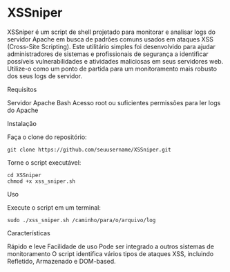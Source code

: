 # XSSniper

XSSniper é um script de shell projetado para monitorar e analisar logs do servidor Apache em busca de padrões comuns usados em ataques XSS (Cross-Site Scripting). Este utilitário simples foi desenvolvido para ajudar administradores de sistemas e profissionais de segurança a identificar possíveis vulnerabilidades e atividades maliciosas em seus servidores web. Utilize-o como um ponto de partida para um monitoramento mais robusto dos seus logs de servidor.

Requisitos

Servidor Apache
Bash
Acesso root ou suficientes permissões para ler logs do Apache

Instalação

Faça o clone do repositório:
```
git clone https://github.com/seuusername/XSSniper.git
```
Torne o script executável:
```
cd XSSniper
chmod +x xss_sniper.sh
```

Uso

Execute o script em um terminal:

```
sudo ./xss_sniper.sh /caminho/para/o/arquivo/log
```

Características

Rápido e leve
Facilidade de uso
Pode ser integrado a outros sistemas de monitoramento
O script identifica vários tipos de ataques XSS, incluindo Refletido, Armazenado e DOM-based.
